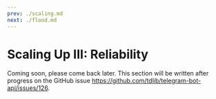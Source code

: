 ```yaml
---
prev: ./scaling.md
next: ./flood.md
---
```


# Scaling Up III: Reliability

Coming soon, please come back later.
This section will be written after progress on the GitHub issue <https://github.com/tdlib/telegram-bot-api/issues/126>.
